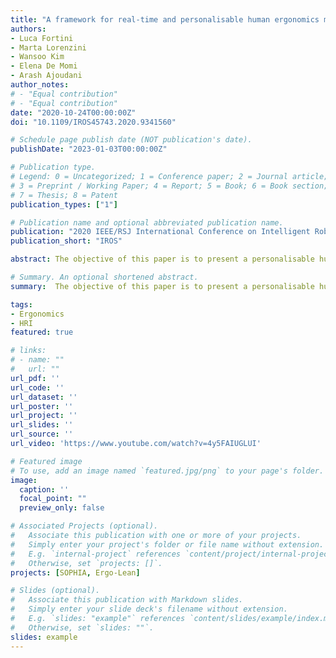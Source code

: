 ```yaml
---
title: "A framework for real-time and personalisable human ergonomics monitoring"
authors:
- Luca Fortini
- Marta Lorenzini
- Wansoo Kim
- Elena De Momi
- Arash Ajoudani
author_notes:
# - "Equal contribution"
# - "Equal contribution"
date: "2020-10-24T00:00:00Z"
doi: "10.1109/IROS45743.2020.9341560"

# Schedule page publish date (NOT publication's date).
publishDate: "2023-01-03T00:00:00Z"

# Publication type.
# Legend: 0 = Uncategorized; 1 = Conference paper; 2 = Journal article;
# 3 = Preprint / Working Paper; 4 = Report; 5 = Book; 6 = Book section;
# 7 = Thesis; 8 = Patent
publication_types: ["1"]

# Publication name and optional abbreviated publication name.
publication: "2020 IEEE/RSJ International Conference on Intelligent Robots and Systems"
publication_short: "IROS"

abstract: The objective of this paper is to present a personalisable human ergonomics framework that integrates a method for real-time identification of a human model and an ergonomics monitoring function. The human model is based on a floating base structure and on a Statically Equivalent Serial Chain (SESC) model used for the estimation of the whole-body centre of Mass (CoM). A recursive linear regression algorithm (i.e., Kalman filter) is developed to achieve the online identification of the SESC parameters. A visual feedback provides a minimum set of suggested human poses to speed up the identification process, while enhancing the model accuracy based on a convergence value. The online ergonomics monitoring function computes and displays the overloading effects on body joints in heavy lifting tasks. The overloading joint torques are calculated based on the displacement of the Center of Pressure (CoP) between the measured one and the estimated one. Unlike our previous work, the entire process, from the model identification (personalisation) to ergonomics monitoring, is performed in real-time. We evaluated the efficacy of the proposed method through human experiments during model identification and load lifting tasks. Results demonstrate the high exploitation potential of the framework in industrial settings, due to its fast personalisation and ergonomics monitoring capacity.

# Summary. An optional shortened abstract.
summary:  The objective of this paper is to present a personalisable human ergonomics framework that integrates a method for real-time identification of a human model and an ergonomics monitoring function. 

tags:
- Ergonomics
- HRI
featured: true

# links:
# - name: ""
#   url: ""
url_pdf: ''
url_code: ''
url_dataset: ''
url_poster: ''
url_project: ''
url_slides: ''
url_source: ''
url_video: 'https://www.youtube.com/watch?v=4y5FAIUGLUI'

# Featured image
# To use, add an image named `featured.jpg/png` to your page's folder. 
image:
  caption: ''
  focal_point: ""
  preview_only: false

# Associated Projects (optional).
#   Associate this publication with one or more of your projects.
#   Simply enter your project's folder or file name without extension.
#   E.g. `internal-project` references `content/project/internal-project/index.md`.
#   Otherwise, set `projects: []`.
projects: [SOPHIA, Ergo-Lean]

# Slides (optional).
#   Associate this publication with Markdown slides.
#   Simply enter your slide deck's filename without extension.
#   E.g. `slides: "example"` references `content/slides/example/index.md`.
#   Otherwise, set `slides: ""`.
slides: example
---
```


<!-- {{% callout note %}}
Click the *Cite* button above to demo the feature to enable visitors to import publication metadata into their reference management software.
{{% /callout %}}

{{% callout note %}}
Create your slides in Markdown - click the *Slides* button to check out the example.
{{% /callout %}}

Supplementary notes can be added here, including [code, math, and images](https://wowchemy.com/docs/writing-markdown-latex/). -->
